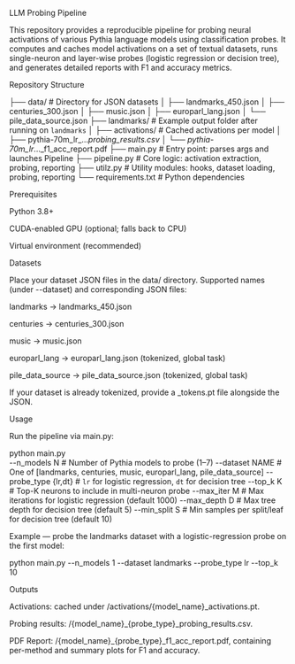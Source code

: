 LLM Probing Pipeline

This repository provides a reproducible pipeline for probing neural activations of various Pythia language models using classification probes. It computes and caches model activations on a set of textual datasets, runs single-neuron and layer-wise probes (logistic regression or decision tree), and generates detailed reports with F1 and accuracy metrics.

Repository Structure

├── data/                   # Directory for JSON datasets
│   ├── landmarks_450.json
│   ├── centuries_300.json
│   ├── music.json
│   ├── europarl_lang.json
│   └── pile_data_source.json
├── landmarks/              # Example output folder after running on `landmarks`
│   ├── activations/        # Cached activations per model
│   ├── pythia-70m_lr_..._probing_results.csv
│   └── pythia-70m_lr_..._f1_acc_report.pdf
├── main.py                 # Entry point: parses args and launches Pipeline
├── pipeline.py             # Core logic: activation extraction, probing, reporting
├── utilz.py                # Utility modules: hooks, dataset loading, probing, reporting
└── requirements.txt        # Python dependencies

Prerequisites

Python 3.8+

CUDA-enabled GPU (optional; falls back to CPU)

Virtual environment (recommended)



Datasets

Place your dataset JSON files in the data/ directory. Supported names (under --dataset) and corresponding JSON files:

landmarks → landmarks_450.json

centuries → centuries_300.json

music → music.json

europarl_lang → europarl_lang.json (tokenized, global task)

pile_data_source → pile_data_source.json (tokenized, global task)

If your dataset is already tokenized, provide a <dataset>_tokens.pt file alongside the JSON.

Usage

Run the pipeline via main.py:

python main.py \
  --n_models N          # Number of Pythia models to probe (1–7)
  --dataset NAME        # One of [landmarks, centuries, music, europarl_lang, pile_data_source]
  --probe_type {lr,dt}  # `lr` for logistic regression, `dt` for decision tree
  --top_k K             # Top-K neurons to include in multi-neuron probe
  --max_iter M          # Max iterations for logistic regression (default 1000)
  --max_depth D         # Max tree depth for decision tree (default 5)
  --min_split S         # Min samples per split/leaf for decision tree (default 10)

Example — probe the landmarks dataset with a logistic-regression probe on the first model:

python main.py --n_models 1 --dataset landmarks --probe_type lr --top_k 10

Outputs

Activations: cached under <dataset>/activations/{model_name}_activations.pt.

Probing results: <dataset>/{model_name}_{probe_type}_probing_results.csv.

PDF Report: <dataset>/{model_name}_{probe_type}_f1_acc_report.pdf, containing per-method and summary plots for F1 and accuracy.
